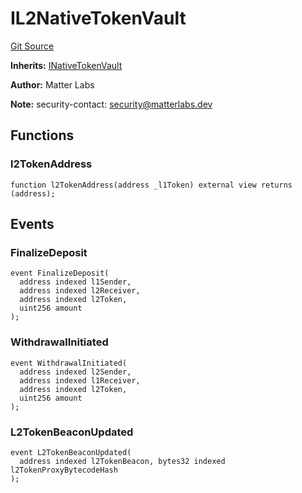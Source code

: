 # IL2NativeTokenVault
[Git Source](https://github.com/matter-labs/zksync-contracts/blob/c6e73735b89a4b474234f6471e326125c9069f15/contracts/l1-contracts/bridge/ntv/IL2NativeTokenVault.sol)

**Inherits:**
[INativeTokenVault](/contracts/l1-contracts/bridge/ntv/INativeTokenVault.sol/interface.INativeTokenVault.md)

**Author:**
Matter Labs

**Note:**
security-contact: security@matterlabs.dev


## Functions
### l2TokenAddress


```solidity
function l2TokenAddress(address _l1Token) external view returns (address);
```

## Events
### FinalizeDeposit

```solidity
event FinalizeDeposit(
  address indexed l1Sender,
  address indexed l2Receiver,
  address indexed l2Token,
  uint256 amount
);
```

### WithdrawalInitiated

```solidity
event WithdrawalInitiated(
  address indexed l2Sender,
  address indexed l1Receiver,
  address indexed l2Token,
  uint256 amount
);
```

### L2TokenBeaconUpdated

```solidity
event L2TokenBeaconUpdated(
  address indexed l2TokenBeacon, bytes32 indexed l2TokenProxyBytecodeHash
);
```

